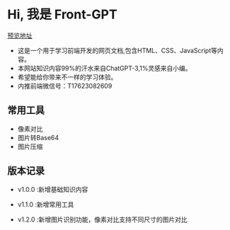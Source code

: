 
# Hi, 我是 Front-GPT

  [预览地址](https://nicetu.github.io)
  
- 这是一个用于学习前端开发的网页文档,包含HTML、CSS、JavaScript等内容。
- 本网站知识内容99%的汗水来自ChatGPT-3,1%灵感来自小编。
- 希望能给你带来不一样的学习体验。
- 内推前端微信号：T17623082609

## 常用工具

- 像素对比
- 图片转Base64
- 图片压缩

## 版本记录

- v1.0.0 :新增基础知识内容

- v1.1.0 :新增常用工具

- v1.2.0 :新增图片识别功能，像素对比支持不同尺寸的图片对比